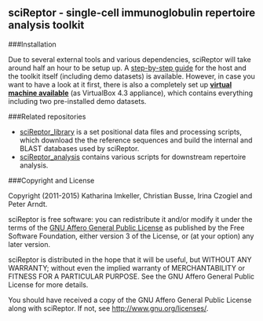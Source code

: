 sciReptor - single-cell immunoglobulin repertoire analysis toolkit
------------------------------------------------------------------

###Installation

Due to several external tools and various dependencies, sciReptor will take
around half an hour to be setup up. A [step-by-step guide](INSTALLATION.md)
for the host and the toolkit itself (including demo datasets) is available.
However, in case you want to have a look at it first, there is also a
completely set up **[virtual machine available][]** (as VirtualBox 4.3
appliance), which contains everything including two pre-installed demo
datasets.

[virtual machine available]: http://b-cell-immunology.dkfz.de/sciReptor_VMs/

###Related repositories

- [sciReptor_library](https://github.com/b-cell-immunology/sciReptor_library)
  is a set positional data files and processing scripts, which download the 
  the reference sequences and build the internal and BLAST databases used by
  sciReptor.
- [sciReptor_analysis](https://github.com/b-cell-immunology/sciReptor_analysis)
  contains various scripts for downstream repertoire analysis.


###Copyright and License

Copyright (2011-2015) Katharina Imkeller, Christian Busse, Irina Czogiel and
Peter Arndt.

sciReptor is free software: you can redistribute it and/or modify it under
the terms of the [GNU Affero General Public License][] as published by the
Free Software Foundation, either version 3 of the License, or (at your
option) any later version.

sciReptor is distributed in the hope that it will be useful, but WITHOUT
ANY WARRANTY; without even the implied warranty of MERCHANTABILITY or
FITNESS FOR A PARTICULAR PURPOSE. See the GNU Affero General Public License
for more details.

You should have received a copy of the GNU Affero General Public License
along with sciReptor. If not, see <http://www.gnu.org/licenses/>.

[GNU Affero General Public License]:https://www.gnu.org/licenses/agpl.html
